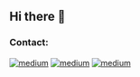 ## Hi there 👋

### Contact:
[<img align="center" alt="medium" src="https://img.shields.io/badge/Gmail-D14836?style=for-the-badge&logo=gmail&logoColor=white" />](mailto:giocaizzi@gmail.com) [<img align="center" alt="medium" src="https://img.shields.io/badge/LinkedIn-0077B5?style=for-the-badge&logo=linkedin&logoColor=white"/>](https://www.linkedin.com/in/giorgio-caizzi/) [<img align="center" alt="medium" src="https://img.shields.io/badge/Download-CV-<brightgreen>?style=for-the-badge&"/>](https://github.com/giocaizzi/CV/blob/main/CV.pdf)
